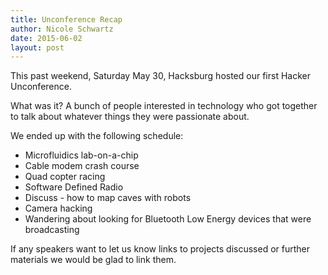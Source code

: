 ```yaml
---
title: Unconference Recap
author: Nicole Schwartz
date: 2015-06-02
layout: post
---
```


This past weekend, Saturday May 30, Hacksburg hosted our first Hacker Unconference.

What was it? A bunch of people interested in technology who got together to talk about whatever things they were passionate about.

We ended up with the following schedule:

  * Microfluidics lab-on-a-chip
  * Cable modem crash course
  * Quad copter racing
  * Software Defined Radio
  * Discuss - how to map caves with robots
  * Camera hacking
  * Wandering about looking for Bluetooth Low Energy devices that were broadcasting

If any speakers want to let us know links to projects discussed or further materials we would be glad to link them.   
